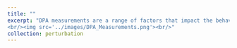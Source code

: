 ```yaml
---
title: ""
excerpt: "DPA measurements are a range of factors that impact the behaviour, architecture, operation and consequences of a data poisoning attack. The following describes the list of measurements for the purpose of DPA characterization.
<br/><img src='../images/DPA_Measurements.png'><br/>"
collection: perturbation
---
```

